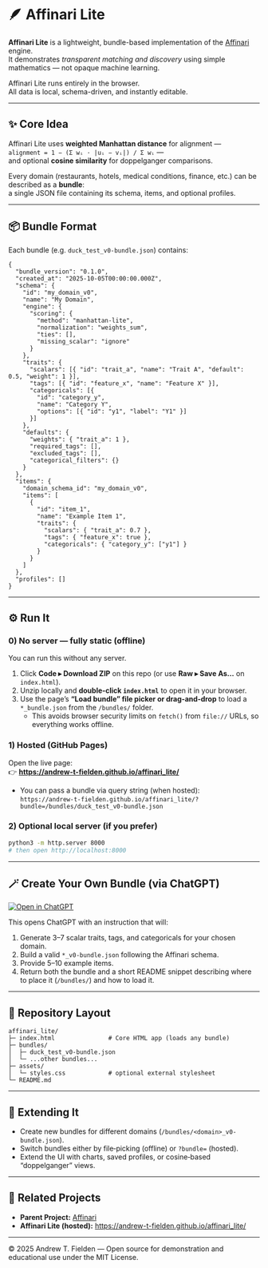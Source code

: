 # 🪶 Affinari Lite

**Affinari Lite** is a lightweight, bundle-based implementation of the [Affinari](https://github.com/Andrew-T-Fielden/affinari) engine.  
It demonstrates *transparent matching and discovery* using simple mathematics — not opaque machine learning.

Affinari Lite runs entirely in the browser.  
All data is local, schema-driven, and instantly editable.

---

## ✨ Core Idea

Affinari Lite uses **weighted Manhattan distance** for alignment —  
`alignment = 1 − (Σ wᵢ · |uᵢ − vᵢ|) / Σ wᵢ` —  
and optional **cosine similarity** for doppelganger comparisons.  

Every domain (restaurants, hotels, medical conditions, finance, etc.) can be described as a **bundle**:  
a single JSON file containing its schema, items, and optional profiles.

---

## 📦 Bundle Format

Each bundle (e.g. `duck_test_v0-bundle.json`) contains:

```jsonc
{
  "bundle_version": "0.1.0",
  "created_at": "2025-10-05T00:00:00.000Z",
  "schema": {
    "id": "my_domain_v0",
    "name": "My Domain",
    "engine": {
      "scoring": {
        "method": "manhattan-lite",
        "normalization": "weights_sum",
        "ties": [],
        "missing_scalar": "ignore"
      }
    },
    "traits": {
      "scalars": [{ "id": "trait_a", "name": "Trait A", "default": 0.5, "weight": 1 }],
      "tags": [{ "id": "feature_x", "name": "Feature X" }],
      "categoricals": [{ 
        "id": "category_y",
        "name": "Category Y",
        "options": [{ "id": "y1", "label": "Y1" }]
      }]
    },
    "defaults": {
      "weights": { "trait_a": 1 },
      "required_tags": [],
      "excluded_tags": [],
      "categorical_filters": {}
    }
  },
  "items": {
    "domain_schema_id": "my_domain_v0",
    "items": [
      {
        "id": "item_1",
        "name": "Example Item 1",
        "traits": {
          "scalars": { "trait_a": 0.7 },
          "tags": { "feature_x": true },
          "categoricals": { "category_y": ["y1"] }
        }
      }
    ]
  },
  "profiles": []
}
```

---

## ⚙️ Run It

### 0) **No server — fully static (offline)**
You can run this without any server.
1. Click **Code ▸ Download ZIP** on this repo (or use **Raw ▸ Save As…** on `index.html`).  
2. Unzip locally and **double‑click `index.html`** to open it in your browser.  
3. Use the page’s **“Load bundle” file picker or drag‑and‑drop** to load a `*_bundle.json` from the `/bundles/` folder.  
   - This avoids browser security limits on `fetch()` from `file://` URLs, so everything works offline.

### 1) Hosted (GitHub Pages)
Open the live page:  
👉 **https://andrew-t-fielden.github.io/affinari_lite/**

- You can pass a bundle via query string (when hosted):  
  `https://andrew-t-fielden.github.io/affinari_lite/?bundle=/bundles/duck_test_v0-bundle.json`

### 2) Optional local server (if you prefer)
```bash
python3 -m http.server 8000
# then open http://localhost:8000
```

---

## 🪄 Create Your Own Bundle (via ChatGPT)

[![Open in ChatGPT](https://img.shields.io/badge/Open_in_ChatGPT-00a37f?logo=openai&logoColor=white&style=for-the-badge)](https://chat.openai.com/?q=You%20are%20ChatGPT%20%28GPT-5%29.%20Help%20me%20create%20a%20single-file%20Affinari%20Lite%20bundle%20for%20my%20domain%2C%20following%20the%20JSON%20structure%20in%20the%20reference%20export%20%28bundle_version%2C%20created_at%2C%20schema%2Fengine%2Ftraits%2Fdefaults%2C%20items%2C%20profiles%29.%20Use%20my%20repo%20for%20conventions%3A%20https%3A%2F%2Fgithub.com%2FAndrew-T-Fielden%2Faffinari_lite.%20Tasks%3A%201%29%20Propose%20traits.%202%29%20Produce%20a%20single%20JSON%20%3Cdomain%3E_v0-bundle.json.%203%29%20Include%205%E2%80%9310%20items.%204%29%20Scoring%3A%20method%3Dmanhattan-lite%2C%20normalization%3Dweights_sum%2C%20missing_scalar%3Dignore.%205%29%20Return%20the%20bundle%20and%20a%20short%20README%20telling%20me%20where%20to%20put%20it%20and%20how%20to%20load%20it.)

This opens ChatGPT with an instruction that will:
1. Generate 3–7 scalar traits, tags, and categoricals for your chosen domain.  
2. Build a valid `*_v0-bundle.json` following the Affinari schema.  
3. Provide 5–10 example items.  
4. Return both the bundle and a short README snippet describing where to place it (`/bundles/`) and how to load it.

---

## 📂 Repository Layout

```
affinari_lite/
├─ index.html               # Core HTML app (loads any bundle)
├─ bundles/
│  ├─ duck_test_v0-bundle.json
│  └─ ...other bundles...
├─ assets/
│  └─ styles.css            # optional external stylesheet
└─ README.md
```

---

## 🧩 Extending It

- Create new bundles for different domains (`/bundles/<domain>_v0-bundle.json`).  
- Switch bundles either by file‑picking (offline) or `?bundle=` (hosted).  
- Extend the UI with charts, saved profiles, or cosine‑based “doppelganger” views.

---

## 🔗 Related Projects
- **Parent Project:** [Affinari](https://github.com/Andrew-T-Fielden/affinari)  
- **Affinari Lite (hosted):** https://andrew-t-fielden.github.io/affinari_lite/

---

© 2025 Andrew T. Fielden — Open source for demonstration and educational use under the MIT License.
